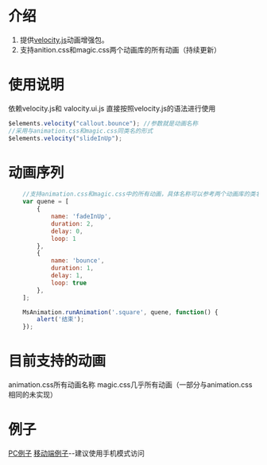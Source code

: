 介绍
======
1. 提供[velocity.js](http://julian.com/research/velocity/)动画增强包。
2. 支持anition.css和magic.css两个动画库的所有动画（持续更新）

使用说明
======
依赖velocity.js和 valocity.ui.js
直接按照velocity.js的语法进行使用

```js
$elements.velocity("callout.bounce"); //参数就是动画名称
//采用与animation.css和magic.css同类名的形式
$elements.velocity("slideInUp");
```

动画序列
======
```js
	//支持animation.css和magic.css中的所有动画，具体名称可以参考两个动画库的类名
	var quene = [
		{
			name: 'fadeInUp',
			duration: 2,
			delay: 0,
			loop: 1
		},
		{
			name: 'bounce',
			duration: 1,
			delay: 1,
			loop: true
		},
	];

	MsAnimation.runAnimation('.square', quene, function() {
		alert('结束');
	});
```

目前支持的动画
======
animation.css所有动画名称
magic.css几乎所有动画（一部分与animation.css相同的未实现）

例子
======
[PC例子](http://maoshuai.sinaapp.com/ttgcw.html)
[移动端例子](http://h5.baomitu.com/app/f5349.html)--建议使用手机模式访问

